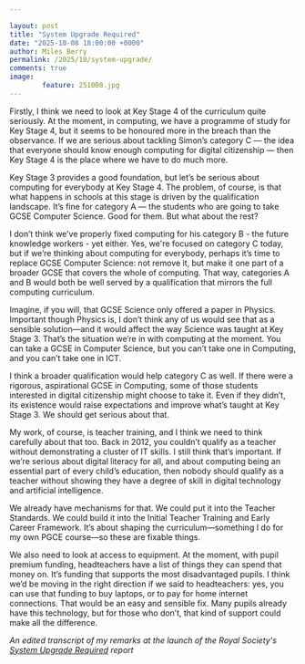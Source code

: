 ```yaml
---  

layout: post  
title: "System Upgrade Required"  
date: "2025-10-08 18:00:00 +0000"
author: Miles Berry
permalink: /2025/10/system-upgrade/
comments: true
image:
        feature: 251008.jpg
---
```


Firstly, I think we need to look at Key Stage 4 of the curriculum quite seriously. At the moment, in computing, we have a programme of study for Key Stage 4, but it seems to be honoured more in the breach than the observance. If we are serious about tackling Simon’s category C — the idea that everyone should know enough computing for digital citizenship — then Key Stage 4 is the place where we have to do much more.

Key Stage 3 provides a good foundation, but let’s be serious about computing for everybody at Key Stage 4. The problem, of course, is that what happens in schools at this stage is driven by the qualification landscape. It’s fine for category A — the students who are going to take GCSE Computer Science. Good for them. But what about the rest?

I don’t think we’ve properly fixed computing for his category B - the future knowledge workers - yet either. Yes, we're focused on category C today, but if we’re thinking about computing for everybody, perhaps it’s time to replace GCSE Computer Science: not remove it, but make it one part of a broader GCSE that covers the whole of computing. That way, categories A and B would both be well served by a qualification that mirrors the full computing curriculum.

Imagine, if you will, that GCSE Science only offered a paper in Physics. Important though Physics is, I don’t think any of us would see that as a sensible solution—and it would affect the way Science was taught at Key Stage 3. That’s the situation we’re in with computing at the moment. You can take a GCSE in Computer Science, but you can’t take one in Computing, and you can’t take one in ICT.

I think a broader qualification would help category C as well. If there were a rigorous, aspirational GCSE in Computing, some of those students interested in digital citizenship might choose to take it. Even if they didn’t, its existence would raise expectations and improve what’s taught at Key Stage 3. We should get serious about that.

My work, of course, is teacher training, and I think we need to think carefully about that too. Back in 2012, you couldn’t qualify as a teacher without demonstrating a cluster of IT skills. I still think that’s important. If we’re serious about digital literacy for all, and about computing being an essential part of every child’s education, then nobody should qualify as a teacher without showing they have a degree of skill in digital technology and artificial intelligence.

We already have mechanisms for that. We could put it into the Teacher Standards. We could build it into the Initial Teacher Training and Early Career Framework. It’s about shaping the curriculum—something I do for my own PGCE course—so these are fixable things.

We also need to look at access to equipment. At the moment, with pupil premium funding, headteachers have a list of things they can spend that money on. It’s funding that supports the most disadvantaged pupils. I think we’d be moving in the right direction if we said to headteachers: yes, you can use that funding to buy laptops, or to pay for home internet connections. That would be an easy and sensible fix. Many pupils already have this technology, but for those who don’t, that kind of support could make all the difference.

*An edited transcript of my remarks at the launch of the Royal Society's [System Upgrade Required](https://royalsociety.org/-/media/education/computing-in-schools/system-upgrade-required-report.pdf) report*